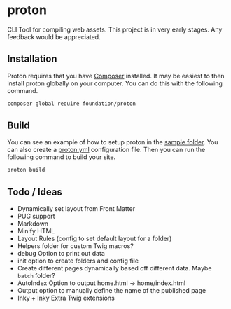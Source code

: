 # proton

CLI Tool for compiling web assets. This project is in very early stages. Any feedback would be appreciated.

## Installation

Proton requires that you have [Composer](https://getcomposer.org) installed. It may be easiest to then install proton globally on your computer. You can do this with the following command.

```sh
composer global require foundation/proton
```

## Build

You can see an example of how to setup proton in the [sample folder](https://github.com/foundation/proton/tree/master/sample). You can also create a [proton.yml](https://github.com/foundation/proton/blob/master/proton.yml) configuration file. Then you can run the following command to build your site.

```sh
proton build
```

## Todo / Ideas

* Dynamically set layout from Front Matter
* PUG support
* Markdown
* Minify HTML
* Layout Rules (config to set default layout for a folder)
* Helpers folder for custom Twig macros?
* debug Option to print out data
* init option to create folders and config file
* Create different pages dynamically based off different data. Maybe `batch` folder?
* AutoIndex Option to output home.html -> home/index.html
* Output option to manually define the name of the published page
* Inky + Inky Extra Twig extensions
